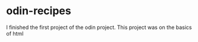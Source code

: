 # odin-recipes
I finished the first project of the odin project. This project was on the basics of html